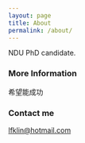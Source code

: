 ```yaml
---
layout: page
title: About
permalink: /about/
---
```


NDU PhD candidate.

### More Information

希望能成功

### Contact me

[lfklin@hotmail.com](lfklin@hotmail.com)
